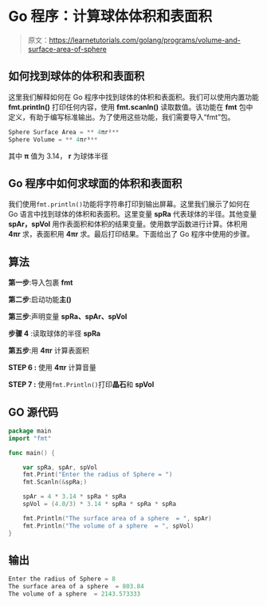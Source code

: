 # Go 程序：计算球体体积和表面积

> 原文：<https://learnetutorials.com/golang/programs/volume-and-surface-area-of-sphere>

## 如何找到球体的体积和表面积

这里我们解释如何在 Go 程序中找到球体的体积和表面积。我们可以使用内置功能 **fmt.println()** 打印任何内容，使用 **fmt.scanln()** 读取数值。该功能在 **fmt** 包中定义，有助于编写标准输出。为了使用这些功能，我们需要导入“fmt”包。

```go
Sphere Surface Area = ** 4πr²** 
Sphere Volume = ** 4πr³** 

```

其中 **π** 值为 3.14， **r** 为球体半径

## Go 程序中如何求球面的体积和表面积

我们使用`fmt.println()`功能将字符串打印到输出屏幕。这里我们展示了如何在 Go 语言中找到球体的体积和表面积。这里变量 **spRa** 代表球体的半径。其他变量 **spAr，spVol** 用作表面积和体积的结果变量。使用数学函数进行计算。体积用 **4πr** 求，表面积用 **4πr** 求。最后打印结果。下面给出了 Go 程序中使用的步骤。

## 算法

**第一步**:导入包裹 **fmt**

**第二步**:启动功能**主()**

**第三步**:声明变量 **spRa、spAr、spVol**

**步骤 4** :读取球体的半径 **spRa**

**第五步**:用 **4πr** 计算表面积

****STEP 6** :** 使用 **4πr** 计算音量

****STEP 7** :** 使用`fmt.Println()`打印**晶石**和 **spVol**

## GO 源代码

```go
package main
import "fmt"

func main() {

    var spRa, spAr, spVol
    fmt.Print("Enter the radius of Sphere = ")
    fmt.Scanln(&spRa;)

    spAr = 4 * 3.14 * spRa * spRa
    spVol = (4.0/3) * 3.14 * spRa * spRa * spRa

    fmt.Println("The surface area of a sphere  = ", spAr)
    fmt.Println("The volume of a sphere  = ", spVol)
}

```

## 输出

```go
Enter the radius of Sphere = 8
The surface area of a sphere  = 803.84 
The volume of a sphere  = 2143.573333
```